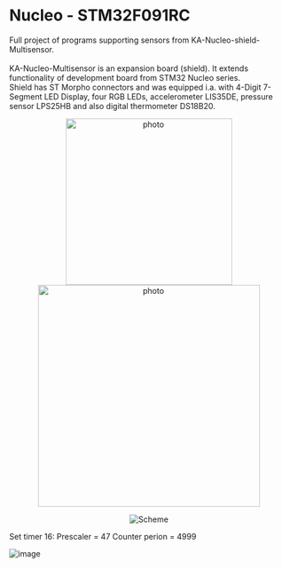 # Nucleo - STM32F091RC 
Full project of programs supporting sensors from KA-Nucleo-shield-Multisensor.
<br />
<br />
KA-Nucleo-Multisensor is an expansion board (shield). It extends functionality of development board from STM32 Nucleo series. 
<br />
Shield has ST Morpho connectors and was equipped i.a. with 4-Digit 7-Segment LED Display, four RGB LEDs, accelerometer LIS35DE, pressure sensor LPS25HB and also digital thermometer DS18B20.

<p align="center">
  <img src="https://user-images.githubusercontent.com/64035334/223840647-ef9794a4-968a-41a9-afc6-1d8117f4eee4.png" width = "300" title="photo">
  <img src="https://user-images.githubusercontent.com/64035334/223840705-7dc49617-e588-4d5d-a79c-876a1f291ab6.jpg" width = "400" title="photo">
</p>


<p align="center">
  <img src="https://user-images.githubusercontent.com/64035334/223837342-5e794905-0402-41cb-b2e8-b837aec6c88d.png" title="Scheme">
</p>

Set timer 16:
Prescaler = 47
Counter perion = 4999

![image](https://user-images.githubusercontent.com/64035334/224102915-cf9d98b9-5f05-469d-9412-2edf882db4dd.png)

